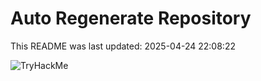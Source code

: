 # Auto Regenerate Repository

This README was last updated: 2025-04-24 22:08:22

 ![TryHackMe](https://tryhackme.com/badge/533634)
